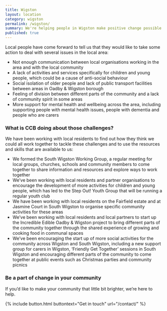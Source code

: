 ```yaml
---
title: Wigston
layout: location
category: wigston
permalink: /wigston/
summary: We're helping people in Wigston make positive change possible.
published: true
---
```


Local people have come forward to tell us that they would like to take some action to deal with several issues in the local area: 

- Not enough communication between local organisations working in the area and with the local community
- A lack of activities and services specifically for children and young people, which could be a cause of anti-social behaviour
- Social isolation of older people and lack of public transport facilities between areas in Oadby & Wigston borough
- Feeling of division between different parts of the community and a lack of community spirit in some areas
- More support for mental health and wellbeing across the area, including supporting people with mental health issues, people with dementia and people who are carers

### What is CCB doing about those challenges? 
We have been working with local residents to find out how they think we could all work together to tackle these challenges and to use the resources and skills that are available to us:

- We formed the South Wigston Working Group, a regular meeting for local groups, churches, schools and community members to come together to share information and resources and explore ways to work together
- We’ve been working with local residents and partner organisations to encourage the development of more activities for children and young people, which has led to the Step Out! Youth Group that will be running a regular youth club
- We have been working with local residents on the Fairfield estate and at Jasmine Court in South Wigston to organise specific community activities for these areas 
- We’ve been working with local residents and local partners to start up the Incredible Edible Oadby & Wigston project to bring different parts of the community together through the shared experience  of growing and cooking food in communal spaces
- We’ve been encouraging the start up of more social activities for the community across Wigston and South Wigston, including a new support group for carers in Wigston, ‘Friendly Get Together’ sessions in South Wigston and encouraging different parts of the community to come together at public events such as Christmas parties and community picnics

### Be a part of change in your community

If you’d like to make your community that little bit brighter, we’re here to help. 

{% include button.html buttontext="Get in touch" url="/contact/" %}